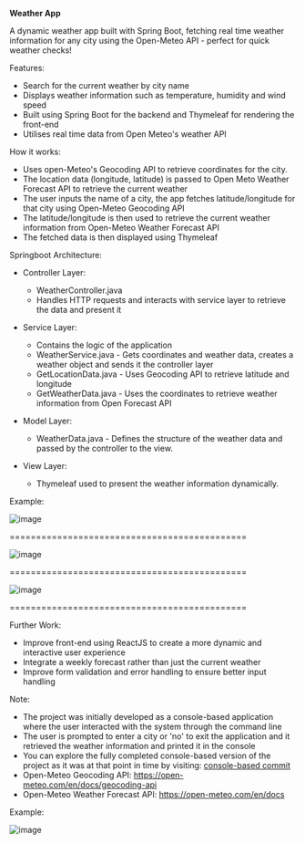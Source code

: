 **Weather App**

A dynamic weather app built with Spring Boot, fetching real time weather information for any city using the Open-Meteo API - perfect for quick weather checks!

Features:
- Search for the current weather by city name
- Displays weather information such as temperature, humidity and wind speed
- Built using Spring Boot for the backend and Thymeleaf for rendering the front-end
- Utilises real time data from Open Meteo's weather API

How it works:

- Uses open-Meteo's Geocoding API to retrieve coordinates for the city.
- The location data (longitude, latitude) is passed to Open Meto Weather Forecast API to retrieve the current weather
- The user inputs the name of a city, the app fetches latitude/longitude for that city using Open-Meteo Geocoding API
- The latitude/longitude is then used to retrieve the current weather information from Open-Meteo Weather Forecast API
- The fetched data is then displayed using Thymeleaf

Springboot Architecture:
- Controller Layer:
  - WeatherController.java
  - Handles HTTP requests and interacts with service layer to retrieve the data and present it
  
 - Service Layer:
   - Contains the logic of the application
   - WeatherService.java - Gets coordinates and weather data, creates a weather object and sends it the controller layer
   - GetLocationData.java - Uses Geocoding API to retrieve latitude and longitude
   - GetWeatherData.java - Uses the coordinates to retrieve weather information from Open Forecast API
     
- Model Layer:
  - WeatherData.java - Defines the structure of the weather data and passed by the controller to the view.

- View Layer:
    - Thymeleaf used to present the weather information dynamically.

Example:

![image](https://github.com/user-attachments/assets/84456895-e0c3-4d36-a2c9-fae92f2ea162)

=============================================


![image](https://github.com/user-attachments/assets/88d8c3d0-d32e-492c-af11-71357b11daad)

=============================================


![image](https://github.com/user-attachments/assets/310facd7-77a7-401b-8e23-a291833b07fe)

=============================================



Further Work:
- Improve front-end using ReactJS to create a more dynamic and interactive user experience
- Integrate a weekly forecast rather than just the current weather
- Improve form validation and error handling to ensure better input handling

Note:
- The project was initially developed as a console-based application where the user interacted with the system through the command line
- The user is prompted to enter a city or 'no' to exit the application and it retrieved the weather information and printed it in the console
- You can explore the fully completed console-based version of the project as it was at that point in time by visiting: [console-based commit](https://github.com/DhruvTheDev1/Weather-App/tree/11ae5d49f0b1733f31216a26ca76d9c846c0a5e6)
- Open-Meteo Geocoding API: https://open-meteo.com/en/docs/geocoding-api
- Open-Meteo Weather Forecast API: https://open-meteo.com/en/docs

Example:

![image](https://github.com/user-attachments/assets/a119dd0e-206c-4a81-8dab-66e19f9a6584)
